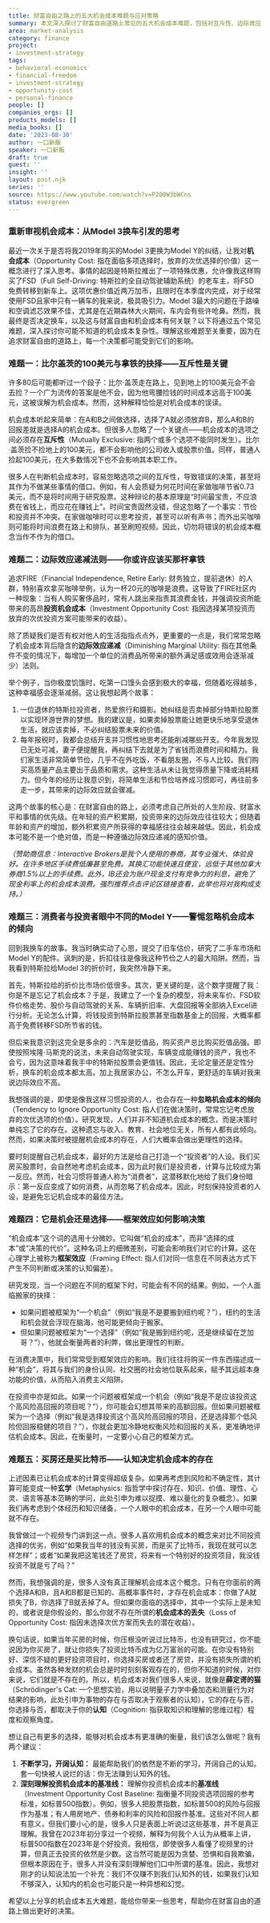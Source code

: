 ```yaml
---
title: 财富自由之路上的五大机会成本难题与应对策略
summary: 本文深入探讨了财富自由道路上常见的五大机会成本难题，包括对互斥性、边际效应递减、消费者与投资者视角差异、框架效应以及不确定性选择的误解，并提供了提升认知、明确基准线的实用建议。
area: market-analysis
category: finance
project:
- investment-strategy
tags:
- behavioral-economics
- financial-freedom
- investment-strategy
- opportunity-cost
- personal-finance
people: []
companies_orgs: []
products_models: []
media_books: []
date: '2023-08-30'
author: 一口新飯
speaker: 一口新飯
draft: true
guest: ''
insight: ''
layout: post.njk
series: ''
source: https://www.youtube.com/watch?v=P200W3bWCns
status: evergreen
---
```

### 重新审视机会成本：从Model 3换车引发的思考

最近一次关于是否将我2019年购买的Model 3更换为Model Y的纠结，让我对**机会成本**（Opportunity Cost: 指在面临多项选择时，放弃的次优选择的价值）这一概念进行了深入思考。事情的起因是特斯拉推出了一项特殊优惠，允许像我这样购买了FSD（Full Self-Driving: 特斯拉的全自动驾驶辅助系统）的老车主，将FSD免费转移到新车上。这项优惠价值近两万加币，且限时在本季度内完成，对于经常使用FSD且家中只有一辆车的我来说，极具吸引力。Model 3最大的问题在于路噪和空调滤芯效果不佳，尤其是在近期森林大火期间，车内会有些许呛鼻。然而，我最终是否决定换车，以及这与财富自由和机会成本有何关联？以下将通过五个常见难题，深入探讨你可能不知道的机会成本复杂性。理解这些难题至关重要，因为在追求财富自由的道路上，每一个决策都可能受到它们的影响。

### 难题一：比尔盖茨的100美元与拿铁的抉择——互斥性是关键

许多80后可能都听过一个段子：比尔·盖茨走在路上，见到地上的100美元会不会去捡？一个广为流传的答案是他不会，因为他弯腰捡钱的时间成本远高于100美元，这被误解为机会成本。然而，这种解释恰恰是对机会成本的误读。

机会成本听起来简单：在A和B之间做选择，选择了A就必须放弃B，那么A和B的回报差就是选择A的机会成本。但很多人忽略了一个关键点——机会成本的选项之间必须存在**互斥性**（Mutually Exclusive: 指两个或多个选项不能同时发生）。比尔·盖茨捡不捡地上的100美元，都不会影响他的公司收入或股票价值。同样，普通人捡起100美元，在大多数情况下也不会影响其本职工作。

很多人在判断机会成本时，容易忽略选项之间的互斥性，导致错误的决策，甚至将其作为不做某些事情的借口。例如，有人会质疑为何花时间在家做咖啡节省0.73美元，而不是将时间用于研究股票。这种辩论的基本原理是“时间最宝贵，不应浪费在省钱上，而应花在赚钱上”。时间宝贵固然没错，但这忽略了一个事实：节俭和投资并不冲突。在家做咖啡时可以思考投资，甚至可以听有声书；而外出买咖啡则可能将时间浪费在路上和排队，甚至刷短视频。因此，切勿将错误的机会成本概念当作不作为的借口。

### 难题二：边际效应递减法则——你或许应该买那杯拿铁

追求FIRE（Financial Independence, Retire Early: 财务独立，提前退休）的人群，特别喜欢拿买咖啡举例，认为一杯20元的咖啡是浪费。这导致了FIRE社区内一种现象：当有人购买奢侈品时，常有人跳出来指责其浪费金钱，并强调投资所能带来的高昂**投资机会成本**（Investment Opportunity Cost: 指因选择某项投资而放弃的次优投资方案可能带来的收益）。

除了质疑我们是否有权对他人的生活指指点点外，更重要的一点是，我们常常忽略了机会成本背后隐含的**边际效应递减**（Diminishing Marginal Utility: 指在其他条件不变的情况下，每增加一个单位的消费品所带来的额外满足感或效用会逐渐减少）法则。

举个例子，当你极度饥饿时，吃第一口馒头会感到极大的幸福，但随着吃得越多，这种幸福感会逐渐减弱。这让我想起两个故事：

1.  一位退休的特斯拉投资者，热爱旅行和摄影。她纠结是否卖掉部分特斯拉股票以实现环游世界的梦想。我的建议是，如果卖掉股票能让她更快乐地享受退休生活，就应该卖掉，不必纠结股票未来的价值。
2.  每年报税时，我都会总结开支并习惯性地思考还能削减哪些开支。今年我发现已无处可减，妻子便提醒我，再纠结下去就是为了省钱而浪费时间和精力。我们家生活非常简单节俭，几乎不在外吃饭，不看朋友圈，不与人比较。我们购买高质量产品主要出于品质和需求。这种生活从未让我觉得质量下降或消耗精力。但今年的经历让我意识到，将简单生活和节俭培养成习惯即可，再往前多走一步，其带来的边际效应就会骤减。

这两个故事的核心是：在财富自由的路上，必须考虑自己所处的人生阶段、财富水平和事情的优先级。在年轻的资产积累期，投资带来的边际效应往往较大；但随着年龄和资产的增加，额外积累资产所获得的幸福感往往会越来越低。因此，机会成本可能不是一个绝对值，而是一种遵循边际效应递减的感知价值。

*（赞助商信息：Interactive Brokers是我个人使用的券商，其专业强大、体验良好。在许多地区手续费低廉甚至免费。其换汇功能快速且便宜，远低于其他加拿大券商1.5%以上的手续费。此外，IB还会为账户现金支付有竞争力的利息，避免了现金利率上的机会成本浪费。强烈推荐点击评论区链接查看，此举也将对我构成支持。）*

### 难题三：消费者与投资者眼中不同的Model Y——警惕忽略机会成本的倾向

回到我换车的故事。我当时确实动了心思，提交了旧车估价，研究了二手车市场和Model Y的配件。讽刺的是，折扣往往是像我这种节俭之人的最大陷阱。然而，当我看到特斯拉给Model 3的折价时，我突然冷静下来。

首先，特斯拉给的折价比市场价低很多。其次，更关键的是，这个数字提醒了我：你是不是忘记了机会成本？于是，我建立了一个复杂的模型，将未来车价、FSD软件价格走势、股价与自动驾驶的关系、车辆折旧率、大盘回报等全部纳入Excel进行分析。无论怎么计算，将钱投资到特斯拉股票甚至指数基金上的回报，大概率都高于免费转移FSD所节省的钱。

但后来我意识到这完全是多余的：汽车是贬值品，购买资产总比购买贬值品强。即使按照埃隆·马斯克的说法，未来自动驾驶实现，车辆变成能赚钱的资产，我也不会亏，因为这意味着我手中的特斯拉股票会更值钱。因此，无论定量还是定性分析，换车的机会成本都太高。加上我居家办公，不怎么开车，更舒适的车辆对我来说边际效应不高。

我想强调的是，即使是像我这样习惯投资的人，也会存在一种**忽略机会成本的倾向**（Tendency to Ignore Opportunity Cost: 指人们在做决策时，常常忘记考虑放弃的次优选项的价值）。研究发现，人们并非不知道机会成本的概念，而是决策时单纯忘了它的存在。这种遗忘与收入、教育、社会地位无关，所有人都有此倾向。然而，如果决策时被提醒机会成本的存在，人们大概率会做出更理性的选择。

要时刻提醒自己机会成本，最好的方法是给自己打造一个“投资者”的人设。我们买房买股票时，会自然地考虑机会成本，因为此时我们是投资者，计算与比较成为第一反应。然而，社会习惯将普通人称为“消费者”，这潜移默化地给了我们身份暗示：第一反应变成了如何消费，从而忽略了机会成本。因此，时刻保持投资者的人设，是避免忘记机会成本的最佳方法。

### 难题四：它是机会还是选择——框架效应如何影响决策

“机会成本”这个词的选用十分微妙。它叫做“机会的成本”，而非“选择的成本”或“决策的代价”。这种名词上的细微差别，可能会影响我们对它的计算。这在心理学上被称为**框架效应**（Framing Effect: 指人们对同一信息在不同表达方式下产生不同判断或决策的认知偏差）。

研究发现，当一个问题在不同的框架下时，可能会有不同的结果。例如，一个人面临搬家的抉择：
*   如果问题被框架为“一个机会”（例如“我是不是要搬到纽约呢？”），纽约的生活和机会就会浮现在脑海，他可能更倾向于搬家。
*   但如果问题被框架为“一个选择”（例如“我是搬到纽约呢，还是继续留在芝加哥？”），他就会衡量两者的利弊，做出更理性的判断。

在消费决策中，我们常常受到框架效应的影响。我们往往将购买一件东西描述成一种“机会”，将其与我们的身份认同、社交圈的社会地位联系起来，赋予其远超本身功能的价值，从而陷入消费主义陷阱。

在投资中亦是如此。如果一个问题被框架成一个机会（例如“我是不是应该投资这个高风险高回报的项目呢？”），你可能会幻想其带来的高额回报。但如果问题被框架为一个选择（例如“我是选择投资这个高风险高回报的项目，还是选择那个低风险但回报稳健的项目？”），你就会更加冷静地权衡风险和回报的关系，更准确地评估机会成本。因此，在衡量时，一定要小心自己的框架方式。

### 难题五：买房还是买比特币——认知决定机会成本的存在

上述因素已让机会成本的计算变得超级复杂。如果再考虑到风险和不确定性，其计算可能变成一种**玄学**（Metaphysics: 指哲学中探讨存在、知识、价值、理性、心灵、语言等基本范畴的学问，此处引申为难以捉摸、难以量化的复杂概念）。如果我们再考虑到个体经历和知识储备，一个人眼中的机会成本，在另一个人眼中可能就不存在。

我曾做过一个视频专门讲到这一点。很多人喜欢用机会成本的概念来对比不同投资选择的优劣，例如“如果我当年的钱没有买房，而是买了比特币，我现在就可以怎样怎样”；或者“如果我把这笔钱还了房贷，将来有一个特别好的投资项目，我没钱投资不就是亏了吗？”

然而，我想强调的是，很多人没有真正理解机会成本这个概念。只有在你面前的两个选择A和B，且A和B都是已知的、高概率事件时，才存在机会成本：你做了A就损失了B，你选择了B就丢掉了A。但如果你面临的选择中，其中一个实际上是未知的，或者说是你假设的，那么你就不存在所谓的**机会成本的丢失**（Loss of Opportunity Cost: 指因未选择次优方案而失去的潜在收益）。

换句话说，如果当年买房的时候，你压根没听说过比特币，也没有研究过，你不能说因为你买房了，就让你损失了投资比特币成为亿万富翁的可能。在你没有特别好、深信不疑的更好投资项目时，你选择买房或者还了房贷，并没有损失所谓的机会成本。虽然各种发财的机会总是时时刻刻客观存在的，但你不知道的时候，对你来说，它们就是不存在的。所以，机会成本对我们很多人来说，就像是**薛定谔的猫**（Schrödinger's Cat: 一个思想实验，用以说明量子力学中叠加态和测量行为对结果的影响，此处引申为事物的存在与否取决于观察者的认知），它的存在与否，你选择与否，都取决于你的**认知**（Cognition: 指获取知识和理解的思维过程）程度和观察角度。

想让自己有更多的选择，能够对机会成本有更准确的衡量，我们该怎么做呢？我有两个建议：

1.  **不断学习，开阔认知：** 最能帮助我们的依然是不断的学习，开阔自己的认知。套一句快被人说烂的话：你无法赚到认知外的钱。
2.  **深刻理解投资机会成本的基准线：** 理解你投资机会成本的**基准线**（Investment Opportunity Cost Baseline: 指衡量不同投资选项回报的参考标准，如标普500指数）。例如，很多人把股票指数，如标普500的风险与回报作为基准；有人用房地产、债券和利率的风险和回报作基准。这些对不同人都有意义，但我们要小心的是，很多人只是表面上听说过这些基准，并不是真正理解。我曾在2023年初分享过一个视频，解释为何我个人认为从概率上讲，标普500指数在2023年是个好投资。我相信，即使很多人看懂了视频里的计算，但真正去投资的依然是少数。这当然可能是因为贪婪、恐惧和自我欺骗，但根本原因在于，很多人并没有深刻理解他们口中所谓的基准。因此，我想对刚才的认知说法加一个补充：我们不仅赚不到我们认知外的钱，如果我们认知不够深入，认知内的机会也可能只是一种异想和幻觉。

希望以上分享的机会成本五大难题，能给你带来一些思考，帮助你在财富自由的道路上做出更好的决策。